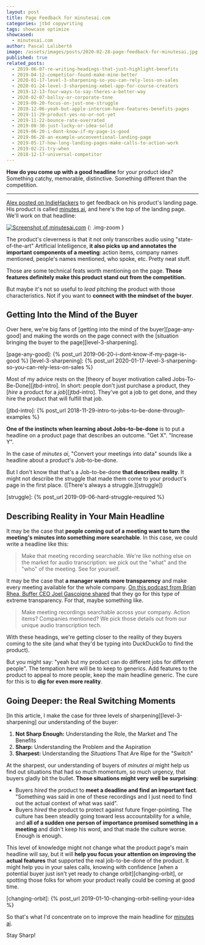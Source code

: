 ```yaml
---
layout: post
title: Page Feedback for minutesai.com
categories: jtbd copywriting
tags: showcase optimize
showcased:
  - minutesai.com
author: Pascal Laliberté
image: /assets/images/posts/2020-02-28-page-feedback-for-minutesai.jpg
published: true
related_posts:
  - 2019-06-07-re-writing-headings-that-just-highlight-benefits
  - 2019-04-12-competitor-found-make-mine-better
  - 2020-01-17-level-3-sharpening-so-you-can-rely-less-on-sales
  - 2020-01-24-level-3-sharpening-xebel-app-for-course-creators
  - 2019-12-13-four-ways-to-say-theres-a-better-way
  - 2020-02-07-ballsy-or-corporate-tone
  - 2019-09-20-focus-on-just-one-struggle
  - 2019-12-06-yeah-but-apple-intercom-have-features-benefits-pages
  - 2019-11-29-product-yes-no-or-not-yet
  - 2019-11-22-bounce-rate-overrated
  - 2019-08-30-just-lucky-or-idea-solid
  - 2019-06-20-i-dont-know-if-my-page-is-good
  - 2019-06-28-an-example-unconventional-landing-page
  - 2019-05-17-how-long-landing-pages-make-calls-to-action-work
  - 2019-02-21-try-when
  - 2018-12-17-universal-competitor
---
```


**How do you come up with a good headline** for your product idea? Something catchy, memorable, distinctive. Something different than the competition.

---

[Alex posted on IndieHackers][thread] to get feedback on his product's landing page. His product is called [minutes ai][minutesai], and here's the top of the landing page. We'll work on that headline:

[thread]: https://www.indiehackers.com/post/new-landing-page-need-feedback-491ee810be
[minutesai]: https://www.minutesai.com

[![Screenshot of minutesai.com](/assets/images/posts/2020-02-28-page-feedback-for-minutesai-01.jpg)][minutesai]
{: .img-zoom }

The product's cleverness is that it not only transcribes audio using "state-of-the-art" Artificial Intelligence, **it also picks up and annotates the important components of a meeting**: action items, company names mentioned, people's names mentioned, who spoke, etc. Pretty neat stuff.

Those are some technical feats worth mentioning on the page. **Those features definitely make this product stand out from the competition.**

But maybe it's not so useful to _lead_ pitching the product with those characteristics. Not if you want to **connect with the mindset of the buyer**.

## Getting Into the Mind of the Buyer

Over here, we're big fans of [getting into the mind of the buyer][page-any-good] and making the words on the page connect with the [situation bringing the buyer to the page][level-3-sharpening].

[page-any-good]: {% post_url 2019-06-20-i-dont-know-if-my-page-is-good %}
[level-3-sharpening]: {% post_url 2020-01-17-level-3-sharpening-so-you-can-rely-less-on-sales %}

Most of my advice rests on the [theory of buyer motivation called Jobs-To-Be-Done][jtbd-intro]. In short: people don't just purchase a product, they [_hire_ a product for a _job_][jtbd-intro]. They've got a job to get done, and they hire the product that will fulfill that job.

[jtbd-intro]: {% post_url 2018-11-29-intro-to-jobs-to-be-done-through-examples %}

**One of the instincts when learning about Jobs-to-be-done** is to put a headline on a product page that describes an outcome. "Get X". "Increase Y".

In the case of _minutes ai_, "Convert your meetings into data" sounds like a headline about a product's Job-to-be-done.

But I don't know that that's a Job-to-be-done **that describes reality**. It might not describe the struggle that made them come to your product's page in the first place. ([There's always a struggle.][struggle])

[struggle]: {% post_url 2019-09-06-hard-struggle-required %}

## Describing Reality in Your Main Headline

It may be the case that **people coming out of a meeting want to turn the meeting's minutes into something more searchable**. In this case, we could write a headline like this: 

> Make that meeting recording searchable. We're like nothing else on the market for audio transcription: we pick out the "what" and the "who" of the meeting. See for yourself.

It may be the case that **a manager wants more transparency** and make every meeting available for the whole company. [On this podcast from Brian Rhea, Buffer CEO Joel Gascoigne shared][buffer-podcast] that they go for this type of extreme transparency. For that, maybe something like.

[buffer-podcast]: https://www.brightandearlypodcast.com/31

> Make meeting recordings searchable across your company. Action items? Companies mentioned? We pick those details out from our unique audio transcription tech.

With these headings, we're getting closer to the reality of they buyers coming to the site (and what they'd be typing into DuckDuckGo to find the product).

But you might say: "yeah but my product can do different jobs for different people". The tempation here will be to keep to generics. Add features to the product to appeal to more people, keep the main headline generic. The cure for this is to **dig for even more reality**.

## Going Deeper: the Real Switching Moments

[In this article, I make the case for three levels of sharpening][level-3-sharpening] our understanding of the buyer:

1. **Not Sharp Enough:** Understanding the Role, the Market and The Benefits
2. **Sharp:** Understanding the Problem and the Aspiration
3. **Sharpest:** Understanding the _Situations_ That Are Ripe for the "Switch"

At the sharpest, our understanding of buyers of _minutes ai_ might help us find out situations that had so much momentum, so much urgency, that buyers gladly bit the bullet. **Those situations might very well be surprising**:

* Buyers _hired_ the product to **meet a deadline and find an important fact**. "Something was said in one of these recordings and I just need to find out the actual context of what was said".
* Buyers _hired_ the product to protect against future finger-pointing. The culture has been steadily going toward less accountability for a while, and **all of a sudden one person of importance promised something in a meeting** and didn't keep his word, and that made the culture worse. Enough is enough.

This level of knowledge might not change what the product page's main headline will say, but it will **help you focus your attention on improving the actual features** that supported the real job-to-be-done of the product. It might help you in your sales calls, knowing with confidence [when a potential buyer just isn't yet ready to change orbit][changing-orbit], or spotting those folks for whom your product really could be coming at good time.

[changing-orbit]: {% post_url 2019-01-10-changing-orbit-selling-your-idea %}

So that's what I'd concentrate on to improve the main headline for [minutes ai][minutesai].

Stay Sharp!
